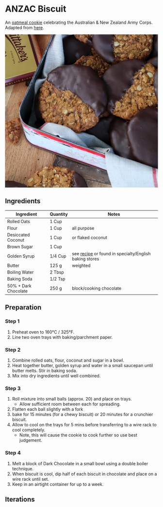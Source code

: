 # ANZAC Biscuit

An [oatmeal cookie](https://en.wikipedia.org/wiki/Anzac_biscuit) celebrating the Australian & New Zealand Army Corps. Adapted from [here](https://www.whittakers.co.nz/en_WW/recipes/chocolate-anzac-biscuits/).

![ANZAC](../../assets/pictures/anzac.jpg)

## Ingredients

| Ingredient | Quantity | Notes |
| ---------- | -------- | ----- |
| Rolled Oats | 1 Cup |
| Flour | 1 Cup | all purpose |
| Desiccated Coconut | 1 Cup | or flaked coconut |
| Brown Sugar | 1 Cup | |
| Golden Syrup | 1/4 Cup | see [recipe](./golden_syrup.MD) or found in specialty/English baking stores |
| Butter | 125 g | weighted |
| Boiling Water | 2 Tbsp | |
| Baking Soda | 1/2 Tsp | |
| 50% + Dark Chocolate | 250 g | block/cooking chocolate |

## Preparation

### Step 1
1. Preheat oven to 160°C / 325°F.
2. Line two oven trays with baking/parchment paper.

### Step 2
1. Combine rolled oats, flour, coconut and sugar in a bowl.
2. Heat together butter, golden syrup and water in a small saucepan until butter melts. Stir in baking soda.
3. Mix into dry ingredients until well combined.

### Step 3
1. Roll mixture into small balls (approx. 20) and place on trays.
    * Allow sufficient room between each for spreading.
2. Flatten each ball slightly with a fork
3. bake for 15 minutes (for a chewy biscuit) or 20 minutes for a crunchier biscuit.
4. Allow to cool on the trays for 5 mins before transferring to a wire rack to cool completely.
    * Note, this will cause the cookie to cook further so use best judgement.

### Step 4
1. Melt a block of Dark Chocolate in a small bowl using a double boiler technique.
2. When biscuit is cool, dip half of each biscuit in chocolate and place on a wire rack until set.
3. Keep in an airtight container for up to a week.

## Iterations